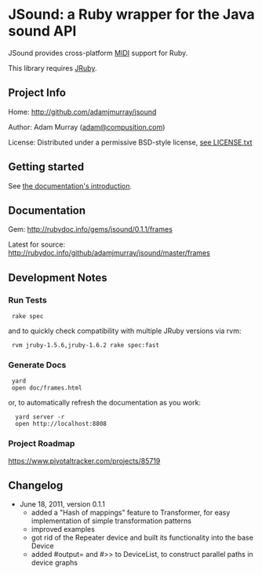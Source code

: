 JSound: a Ruby wrapper for the Java sound API
=============================================

JSound provides cross-platform [MIDI](http://en.wikipedia.org/wiki/Musical_Instrument_Digital_Interface) support for Ruby.

This library requires [JRuby](http://jruby.org).



Project Info
------------

Home:     http://github.com/adamjmurray/jsound

Author:   Adam Murray (adam@compusition.com)

License:  Distributed under a permissive BSD-style license, [see LICENSE.txt](LICENSE.txt)



Getting started
---------------

See [the documentation's introduction](INTRO.md).



Documentation
-------------

Gem: http://rubydoc.info/gems/jsound/0.1.1/frames

Latest for source: http://rubydoc.info/github/adamjmurray/jsound/master/frames



Development Notes
-----------------

### Run Tests ###

     rake spec

and to quickly check compatibility with multiple JRuby versions via rvm:

     rvm jruby-1.5.6,jruby-1.6.2 rake spec:fast


### Generate Docs ###

     yard
     open doc/frames.html

or, to automatically refresh the documentation as you work:

      yard server -r
      open http://localhost:8808


### Project Roadmap ###

https://www.pivotaltracker.com/projects/85719


Changelog
---------

* June 18, 2011, version 0.1.1
    - added a "Hash of mappings" feature to Transformer, for easy implementation of simple transformation patterns
    - improved examples
    - got rid of the Repeater device and built its functionality into the base Device
    - added #output= and #>> to DeviceList, to construct parallel paths in device graphs
